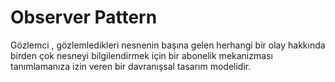 # Observer Pattern

Gözlemci , gözlemledikleri nesnenin başına gelen herhangi bir olay hakkında birden çok nesneyi bilgilendirmek için bir abonelik mekanizması tanımlamanıza izin veren bir davranışsal tasarım modelidir.
